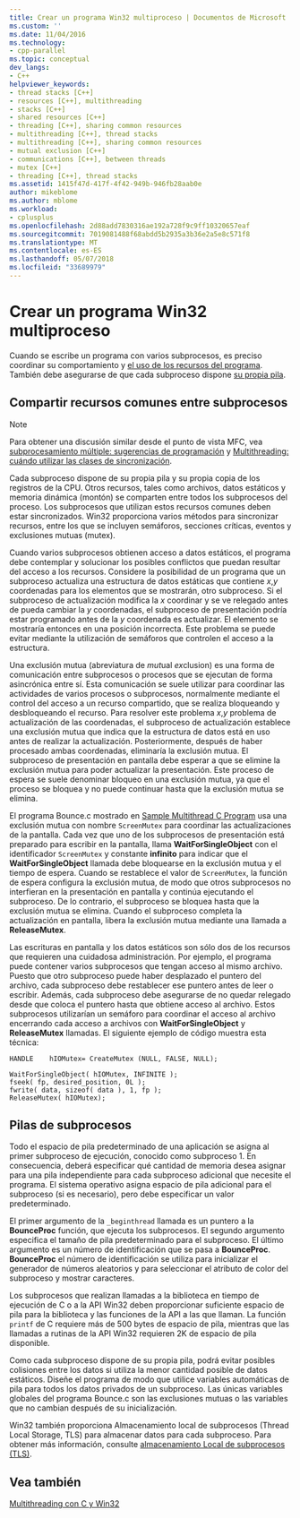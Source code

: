 ```yaml
---
title: Crear un programa Win32 multiproceso | Documentos de Microsoft
ms.custom: ''
ms.date: 11/04/2016
ms.technology:
- cpp-parallel
ms.topic: conceptual
dev_langs:
- C++
helpviewer_keywords:
- thread stacks [C++]
- resources [C++], multithreading
- stacks [C++]
- shared resources [C++]
- threading [C++], sharing common resources
- multithreading [C++], thread stacks
- multithreading [C++], sharing common resources
- mutual exclusion [C++]
- communications [C++], between threads
- mutex [C++]
- threading [C++], thread stacks
ms.assetid: 1415f47d-417f-4f42-949b-946fb28aab0e
author: mikeblome
ms.author: mblome
ms.workload:
- cplusplus
ms.openlocfilehash: 2d88add7830316ae192a728f9c9ff10320657eaf
ms.sourcegitcommit: 7019081488f68abdd5b2935a3b36e2a5e8c571f8
ms.translationtype: MT
ms.contentlocale: es-ES
ms.lasthandoff: 05/07/2018
ms.locfileid: "33689979"
---
```

# <a name="writing-a-multithreaded-win32-program"></a>Crear un programa Win32 multiproceso
Cuando se escribe un programa con varios subprocesos, es preciso coordinar su comportamiento y [el uso de los recursos del programa](#_core_sharing_common_resources_between_threads). También debe asegurarse de que cada subproceso dispone [su propia pila](#_core_thread_stacks).  
  
##  <a name="_core_sharing_common_resources_between_threads"></a> Compartir recursos comunes entre subprocesos  
  
> [!NOTE]
>  Para obtener una discusión similar desde el punto de vista MFC, vea [subprocesamiento múltiple: sugerencias de programación](../parallel/multithreading-programming-tips.md) y [Multithreading: cuándo utilizar las clases de sincronización](../parallel/multithreading-when-to-use-the-synchronization-classes.md).  
  
 Cada subproceso dispone de su propia pila y su propia copia de los registros de la CPU. Otros recursos, tales como archivos, datos estáticos y memoria dinámica (montón) se comparten entre todos los subprocesos del proceso. Los subprocesos que utilizan estos recursos comunes deben estar sincronizados. Win32 proporciona varios métodos para sincronizar recursos, entre los que se incluyen semáforos, secciones críticas, eventos y exclusiones mutuas (mutex).  
  
 Cuando varios subprocesos obtienen acceso a datos estáticos, el programa debe contemplar y solucionar los posibles conflictos que puedan resultar del acceso a los recursos. Considere la posibilidad de un programa que un subproceso actualiza una estructura de datos estáticas que contiene *x*,*y* coordenadas para los elementos que se mostrarán, otro subproceso. Si el subproceso de actualización modifica la *x* coordinar y se ve relegado antes de pueda cambiar la *y* coordenadas, el subproceso de presentación podría estar programado antes de la *y* coordenada es actualizar. El elemento se mostraría entonces en una posición incorrecta. Este problema se puede evitar mediante la utilización de semáforos que controlen el acceso a la estructura.  
  
 Una exclusión mutua (abreviatura de *mut*ual *ex*clusion) es una forma de comunicación entre subprocesos o procesos que se ejecutan de forma asincrónica entre sí. Esta comunicación se suele utilizar para coordinar las actividades de varios procesos o subprocesos, normalmente mediante el control del acceso a un recurso compartido, que se realiza bloqueando y desbloqueando el recurso. Para resolver este problema *x*,*y* problema de actualización de las coordenadas, el subproceso de actualización establece una exclusión mutua que indica que la estructura de datos está en uso antes de realizar la actualización. Posteriormente, después de haber procesado ambas coordenadas, eliminaría la exclusión mutua. El subproceso de presentación en pantalla debe esperar a que se elimine la exclusión mutua para poder actualizar la presentación. Este proceso de espera se suele denominar bloqueo en una exclusión mutua, ya que el proceso se bloquea y no puede continuar hasta que la exclusión mutua se elimina.  
  
 El programa Bounce.c mostrado en [Sample Multithread C Program](../parallel/sample-multithread-c-program.md) usa una exclusión mutua con nombre `ScreenMutex` para coordinar las actualizaciones de la pantalla. Cada vez que uno de los subprocesos de presentación está preparado para escribir en la pantalla, llama **WaitForSingleObject** con el identificador `ScreenMutex` y constante **infinito** para indicar que el  **WaitForSingleObject** llamada debe bloquearse en la exclusión mutua y el tiempo de espera. Cuando se restablece el valor de `ScreenMutex`, la función de espera configura la exclusión mutua, de modo que otros subprocesos no interfieran en la presentación en pantalla y continúa ejecutando el subproceso. De lo contrario, el subproceso se bloquea hasta que la exclusión mutua se elimina. Cuando el subproceso completa la actualización en pantalla, libera la exclusión mutua mediante una llamada a **ReleaseMutex**.  
  
 Las escrituras en pantalla y los datos estáticos son sólo dos de los recursos que requieren una cuidadosa administración. Por ejemplo, el programa puede contener varios subprocesos que tengan acceso al mismo archivo. Puesto que otro subproceso puede haber desplazado el puntero del archivo, cada subproceso debe restablecer ese puntero antes de leer o escribir. Además, cada subproceso debe asegurarse de no quedar relegado desde que coloca el puntero hasta que obtiene acceso al archivo. Estos subprocesos utilizarían un semáforo para coordinar el acceso al archivo encerrando cada acceso a archivos con **WaitForSingleObject** y **ReleaseMutex** llamadas. El siguiente ejemplo de código muestra esta técnica:  
  
```  
HANDLE    hIOMutex= CreateMutex (NULL, FALSE, NULL);  
  
WaitForSingleObject( hIOMutex, INFINITE );  
fseek( fp, desired_position, 0L );  
fwrite( data, sizeof( data ), 1, fp );  
ReleaseMutex( hIOMutex);  
```  
  
##  <a name="_core_thread_stacks"></a> Pilas de subprocesos  
 Todo el espacio de pila predeterminado de una aplicación se asigna al primer subproceso de ejecución, conocido como subproceso 1. En consecuencia, deberá especificar qué cantidad de memoria desea asignar para una pila independiente para cada subproceso adicional que necesite el programa. El sistema operativo asigna espacio de pila adicional para el subproceso (si es necesario), pero debe especificar un valor predeterminado.  
  
 El primer argumento de la `_beginthread` llamada es un puntero a la **BounceProc** función, que ejecuta los subprocesos. El segundo argumento especifica el tamaño de pila predeterminado para el subproceso. El último argumento es un número de identificación que se pasa a **BounceProc**. **BounceProc** el número de identificación se utiliza para inicializar el generador de números aleatorios y para seleccionar el atributo de color del subproceso y mostrar caracteres.  
  
 Los subprocesos que realizan llamadas a la biblioteca en tiempo de ejecución de C o a la API Win32 deben proporcionar suficiente espacio de pila para la biblioteca y las funciones de la API a las que llaman. La función `printf` de C requiere más de 500 bytes de espacio de pila, mientras que las llamadas a rutinas de la API Win32 requieren 2K de espacio de pila disponible.  
  
 Como cada subproceso dispone de su propia pila, podrá evitar posibles colisiones entre los datos si utiliza la menor cantidad posible de datos estáticos. Diseñe el programa de modo que utilice variables automáticas de pila para todos los datos privados de un subproceso. Las únicas variables globales del programa Bounce.c son las exclusiones mutuas o las variables que no cambian después de su inicialización.  
  
 Win32 también proporciona Almacenamiento local de subprocesos (Thread Local Storage, TLS) para almacenar datos para cada subproceso. Para obtener más información, consulte [almacenamiento Local de subprocesos (TLS)](../parallel/thread-local-storage-tls.md).  
  
## <a name="see-also"></a>Vea también  
 [Multithreading con C y Win32](../parallel/multithreading-with-c-and-win32.md)